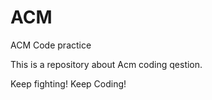 # ACM

ACM Code practice

This is a repository about Acm coding qestion.

Keep fighting! Keep Coding!
